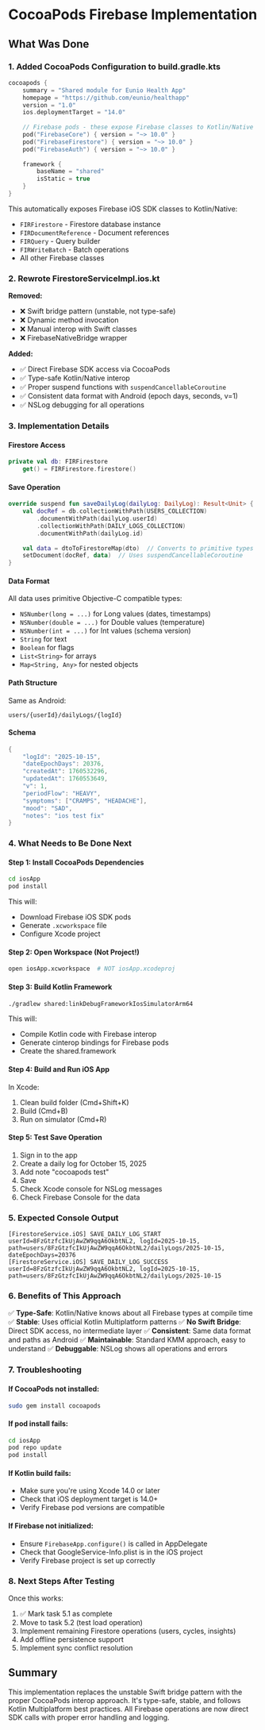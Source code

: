 # CocoaPods Firebase Implementation

## What Was Done

### 1. Added CocoaPods Configuration to build.gradle.kts
```kotlin
cocoapods {
    summary = "Shared module for Eunio Health App"
    homepage = "https://github.com/eunio/healthapp"
    version = "1.0"
    ios.deploymentTarget = "14.0"
    
    // Firebase pods - these expose Firebase classes to Kotlin/Native
    pod("FirebaseCore") { version = "~> 10.0" }
    pod("FirebaseFirestore") { version = "~> 10.0" }
    pod("FirebaseAuth") { version = "~> 10.0" }
    
    framework {
        baseName = "shared"
        isStatic = true
    }
}
```

This automatically exposes Firebase iOS SDK classes to Kotlin/Native:
- `FIRFirestore` - Firestore database instance
- `FIRDocumentReference` - Document references
- `FIRQuery` - Query builder
- `FIRWriteBatch` - Batch operations
- All other Firebase classes

### 2. Rewrote FirestoreServiceImpl.ios.kt
**Removed:**
- ❌ Swift bridge pattern (unstable, not type-safe)
- ❌ Dynamic method invocation
- ❌ Manual interop with Swift classes
- ❌ FirebaseNativeBridge wrapper

**Added:**
- ✅ Direct Firebase SDK access via CocoaPods
- ✅ Type-safe Kotlin/Native interop
- ✅ Proper suspend functions with `suspendCancellableCoroutine`
- ✅ Consistent data format with Android (epoch days, seconds, v=1)
- ✅ NSLog debugging for all operations

### 3. Implementation Details

#### Firestore Access
```kotlin
private val db: FIRFirestore
    get() = FIRFirestore.firestore()
```

#### Save Operation
```kotlin
override suspend fun saveDailyLog(dailyLog: DailyLog): Result<Unit> {
    val docRef = db.collectionWithPath(USERS_COLLECTION)
        .documentWithPath(dailyLog.userId)
        .collectionWithPath(DAILY_LOGS_COLLECTION)
        .documentWithPath(dailyLog.id)
    
    val data = dtoToFirestoreMap(dto)  // Converts to primitive types
    setDocument(docRef, data)  // Uses suspendCancellableCoroutine
}
```

#### Data Format
All data uses primitive Objective-C compatible types:
- `NSNumber(long = ...)` for Long values (dates, timestamps)
- `NSNumber(double = ...)` for Double values (temperature)
- `NSNumber(int = ...)` for Int values (schema version)
- `String` for text
- `Boolean` for flags
- `List<String>` for arrays
- `Map<String, Any>` for nested objects

#### Path Structure
Same as Android:
```
users/{userId}/dailyLogs/{logId}
```

#### Schema
```kotlin
{
    "logId": "2025-10-15",
    "dateEpochDays": 20376,
    "createdAt": 1760532296,
    "updatedAt": 1760553649,
    "v": 1,
    "periodFlow": "HEAVY",
    "symptoms": ["CRAMPS", "HEADACHE"],
    "mood": "SAD",
    "notes": "ios test fix"
}
```

### 4. What Needs to Be Done Next

#### Step 1: Install CocoaPods Dependencies
```bash
cd iosApp
pod install
```

This will:
- Download Firebase iOS SDK pods
- Generate `.xcworkspace` file
- Configure Xcode project

#### Step 2: Open Workspace (Not Project!)
```bash
open iosApp.xcworkspace  # NOT iosApp.xcodeproj
```

#### Step 3: Build Kotlin Framework
```bash
./gradlew shared:linkDebugFrameworkIosSimulatorArm64
```

This will:
- Compile Kotlin code with Firebase interop
- Generate cinterop bindings for Firebase pods
- Create the shared.framework

#### Step 4: Build and Run iOS App
In Xcode:
1. Clean build folder (Cmd+Shift+K)
2. Build (Cmd+B)
3. Run on simulator (Cmd+R)

#### Step 5: Test Save Operation
1. Sign in to the app
2. Create a daily log for October 15, 2025
3. Add note "cocoapods test"
4. Save
5. Check Xcode console for NSLog messages
6. Check Firebase Console for the data

### 5. Expected Console Output

```
[FirestoreService.iOS] SAVE_DAILY_LOG_START userId=8FzGtzfcIkUjAwZW9qqA6OkbtNL2, logId=2025-10-15, path=users/8FzGtzfcIkUjAwZW9qqA6OkbtNL2/dailyLogs/2025-10-15, dateEpochDays=20376
[FirestoreService.iOS] SAVE_DAILY_LOG_SUCCESS userId=8FzGtzfcIkUjAwZW9qqA6OkbtNL2, logId=2025-10-15, path=users/8FzGtzfcIkUjAwZW9qqA6OkbtNL2/dailyLogs/2025-10-15
```

### 6. Benefits of This Approach

✅ **Type-Safe**: Kotlin/Native knows about all Firebase types at compile time
✅ **Stable**: Uses official Kotlin Multiplatform patterns
✅ **No Swift Bridge**: Direct SDK access, no intermediate layer
✅ **Consistent**: Same data format and paths as Android
✅ **Maintainable**: Standard KMM approach, easy to understand
✅ **Debuggable**: NSLog shows all operations and errors

### 7. Troubleshooting

#### If CocoaPods not installed:
```bash
sudo gem install cocoapods
```

#### If pod install fails:
```bash
cd iosApp
pod repo update
pod install
```

#### If Kotlin build fails:
- Make sure you're using Xcode 14.0 or later
- Check that iOS deployment target is 14.0+
- Verify Firebase pod versions are compatible

#### If Firebase not initialized:
- Ensure `FirebaseApp.configure()` is called in AppDelegate
- Check that GoogleService-Info.plist is in the iOS project
- Verify Firebase project is set up correctly

### 8. Next Steps After Testing

Once this works:
1. ✅ Mark task 5.1 as complete
2. Move to task 5.2 (test load operation)
3. Implement remaining Firestore operations (users, cycles, insights)
4. Add offline persistence support
5. Implement sync conflict resolution

## Summary

This implementation replaces the unstable Swift bridge pattern with the proper CocoaPods interop approach. It's type-safe, stable, and follows Kotlin Multiplatform best practices. All Firebase operations are now direct SDK calls with proper error handling and logging.
